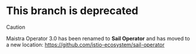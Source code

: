 # This branch is deprecated

> [!CAUTION]
> Maistra Operator 3.0 has been renamed to **Sail Operator** and has moved to a new location: <https://github.com/istio-ecosystem/sail-operator>

